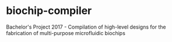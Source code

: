 # biochip-compiler
Bachelor's Project 2017 - Compilation of high-level designs for the fabrication of multi-purpose microfluidic biochips